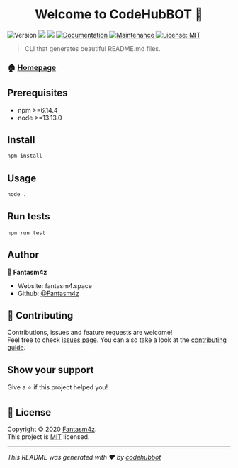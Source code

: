 <h1 align="center">Welcome to CodeHubBOT 👋</h1>
<p>
  <img alt="Version" src="https://img.shields.io/badge/version-1.0.0-blue.svg?cacheSeconds=2592000" />
  <img src="https://img.shields.io/badge/npm-%3E%3D6.14.4-blue.svg" />
  <img src="https://img.shields.io/badge/node-%3E%3D13.13.0-blue.svg" />
  <a href="https://github.com/kefranabg/readme-md-generator#readme" target="_blank">
    <img alt="Documentation" src="https://img.shields.io/badge/documentation-yes-brightgreen.svg" />
  </a>
  <a href="https://github.com/kefranabg/readme-md-generator/graphs/commit-activity" target="_blank">
    <img alt="Maintenance" src="https://img.shields.io/badge/Maintained%3F-yes-green.svg" />
  </a>
  <a href="https://github.com/kefranabg/readme-md-generator/blob/master/LICENSE" target="_blank">
    <img alt="License: MIT" src="https://img.shields.io/github/license/Fantasm4z/CodeHubBOT" />
  </a>
</p>

> CLI that generates beautiful README.md files.

### 🏠 [Homepage](https://github.com/kefranabg/readme-md-generator#readme)

## Prerequisites

- npm >=6.14.4
- node >=13.13.0

## Install

```sh
npm install
```

## Usage

```sh
node .
```

## Run tests

```sh
npm run test
```

## Author

👤 **Fantasm4z**

* Website: fantasm4.space
* Github: [@Fantasm4z](https://github.com/Fantasm4z)

## 🤝 Contributing

Contributions, issues and feature requests are welcome!<br />Feel free to check [issues page](https://github.com/Fantasm4z/codehubbot/issues). You can also take a look at the [contributing guide](https://github.com/Fantasm4z/codehubbot/blob/master/CONTRIBUTING.md).

## Show your support

Give a ⭐️ if this project helped you!

## 📝 License

Copyright © 2020 [Fantasm4z](https://github.com/Fantasm4z).<br />
This project is [MIT](https://github.com/Fantasm4z/codehubbot/blob/master/LICENSE) licensed.

***
_This README was generated with ❤️ by [codehubbot](https://github.com/Fantasm4z/codehubbot/)_